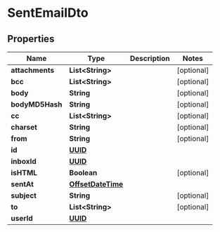 

# SentEmailDto

## Properties

Name | Type | Description | Notes
------------ | ------------- | ------------- | -------------
**attachments** | **List&lt;String&gt;** |  |  [optional]
**bcc** | **List&lt;String&gt;** |  |  [optional]
**body** | **String** |  |  [optional]
**bodyMD5Hash** | **String** |  |  [optional]
**cc** | **List&lt;String&gt;** |  |  [optional]
**charset** | **String** |  |  [optional]
**from** | **String** |  |  [optional]
**id** | [**UUID**](UUID.md) |  | 
**inboxId** | [**UUID**](UUID.md) |  | 
**isHTML** | **Boolean** |  |  [optional]
**sentAt** | [**OffsetDateTime**](OffsetDateTime.md) |  | 
**subject** | **String** |  |  [optional]
**to** | **List&lt;String&gt;** |  |  [optional]
**userId** | [**UUID**](UUID.md) |  | 



